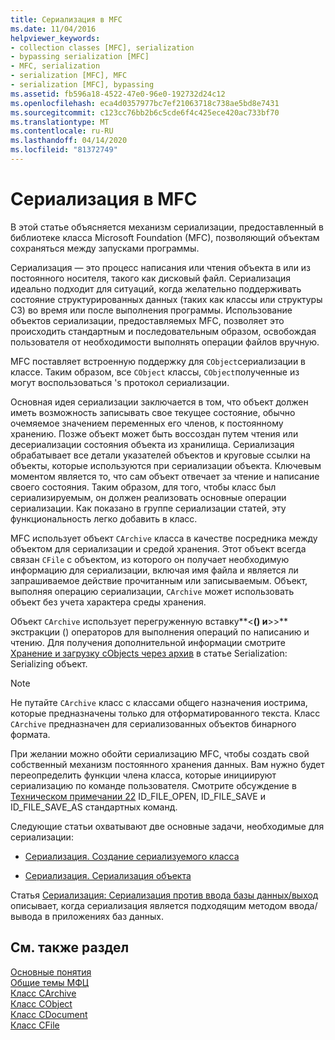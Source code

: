 ```yaml
---
title: Сериализация в MFC
ms.date: 11/04/2016
helpviewer_keywords:
- collection classes [MFC], serialization
- bypassing serialization [MFC]
- MFC, serialization
- serialization [MFC], MFC
- serialization [MFC], bypassing
ms.assetid: fb596a18-4522-47e0-96e0-192732d24c12
ms.openlocfilehash: eca4d0357977bc7ef21063718c738ae5bd8e7431
ms.sourcegitcommit: c123cc76bb2b6c5cde6f4c425ece420ac733bf70
ms.translationtype: MT
ms.contentlocale: ru-RU
ms.lasthandoff: 04/14/2020
ms.locfileid: "81372749"
---
```

# <a name="serialization-in-mfc"></a>Сериализация в MFC

В этой статье объясняется механизм сериализации, предоставленный в библиотеке класса Microsoft Foundation (MFC), позволяющий объектам сохраняться между запусками программы.

Сериализация — это процесс написания или чтения объекта в или из постоянного носителя, такого как дисковый файл. Сериализация идеально подходит для ситуаций, когда желательно поддерживать состояние структурированных данных (таких как классы или структуры СЗ) во время или после выполнения программы. Использование объектов сериализации, предоставляемых MFC, позволяет это происходить стандартным и последовательным образом, освобождая пользователя от необходимости выполнять операции файлов вручную.

MFC поставляет встроенную поддержку для `CObject`сериализации в классе. Таким образом, все `CObject` классы, `CObject`полученные из могут воспользоваться 's протокол сериализации.

Основная идея сериализации заключается в том, что объект должен иметь возможность записывать свое текущее состояние, обычно очемяемое значением переменных его членов, к постоянному хранению. Позже объект может быть воссоздан путем чтения или десериализации состояния объекта из хранилища. Сериализация обрабатывает все детали указателей объектов и круговые ссылки на объекты, которые используются при сериализации объекта. Ключевым моментом является то, что сам объект отвечает за чтение и написание своего состояния. Таким образом, для того, чтобы класс был сериализируемым, он должен реализовать основные операции сериализации. Как показано в группе сериализации статей, эту функциональность легко добавить в класс.

MFC использует объект `CArchive` класса в качестве посредника между объектом для сериализации и средой хранения. Этот объект всегда связан `CFile` с объектом, из которого он получает необходимую информацию для сериализации, включая имя файла и является ли запрашиваемое действие прочитанным или записываемым. Объект, выполняя операцию сериализации, `CArchive` может использовать объект без учета характера среды хранения.

Объект `CArchive` использует перегруженную вставку**<**() и**>>** экстракции () операторов для выполнения операций по написанию и чтению. Для получения дополнительной информации смотрите [Хранение и загрузку cObjects через архив](../mfc/storing-and-loading-cobjects-via-an-archive.md) в статье Serialization: Serializing объект.

> [!NOTE]
> Не путайте `CArchive` класс с классами общего назначения иострима, которые предназначены только для отформатированного текста. Класс `CArchive` предназначен для сериализованных объектов бинарного формата.

При желании можно обойти сериализацию MFC, чтобы создать свой собственный механизм постоянного хранения данных. Вам нужно будет переопределить функции члена класса, которые инициируют сериализацию по команде пользователя. Смотрите обсуждение в [Техническом примечании 22](../mfc/tn022-standard-commands-implementation.md) ID_FILE_OPEN, ID_FILE_SAVE и ID_FILE_SAVE_AS стандартных команд.

Следующие статьи охватывают две основные задачи, необходимые для сериализации:

- [Сериализация. Создание сериализуемого класса](../mfc/serialization-making-a-serializable-class.md)

- [Сериализация. Сериализация объекта](../mfc/serialization-serializing-an-object.md)

Статья [Сериализация: Сериализация против ввода базы данных/выход](../mfc/serialization-serialization-vs-database-input-output.md) описывает, когда сериализация является подходящим методом ввода/вывода в приложениях баз данных.

## <a name="see-also"></a>См. также раздел

[Основные понятия](../mfc/mfc-concepts.md)<br/>
[Общие темы МФЦ](../mfc/general-mfc-topics.md)<br/>
[Класс CArchive](../mfc/reference/carchive-class.md)<br/>
[Класс CObject](../mfc/reference/cobject-class.md)<br/>
[Класс CDocument](../mfc/reference/cdocument-class.md)<br/>
[Класс CFile](../mfc/reference/cfile-class.md)
